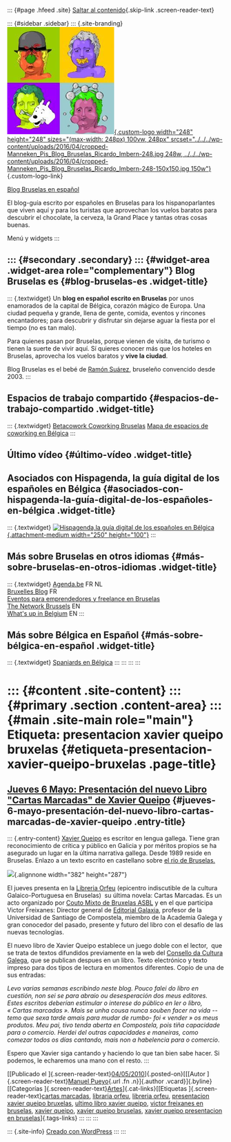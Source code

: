 ::: {#page .hfeed .site}
[Saltar al contenido](index.html#content){.skip-link
.screen-reader-text}

::: {#sidebar .sidebar}
::: {.site-branding}
[![](../../../wp-content/uploads/2016/04/cropped-Manneken_Pis_Blog_Bruselas_Ricardo_Imbern-248.jpg){.custom-logo
width="248" height="248" sizes="(max-width: 248px) 100vw, 248px"
srcset="../../../wp-content/uploads/2016/04/cropped-Manneken_Pis_Blog_Bruselas_Ricardo_Imbern-248.jpg 248w, ../../../wp-content/uploads/2016/04/cropped-Manneken_Pis_Blog_Bruselas_Ricardo_Imbern-248-150x150.jpg 150w"}](../../../index.html){.custom-logo-link}

[Blog Bruselas en español](../../../index.html)

El blog-guía escrito por españoles en Bruselas para los hispanoparlantes
que viven aquí y para los turistas que aprovechan los vuelos baratos
para descubrir el chocolate, la cerveza, la Grand Place y tantas otras
cosas buenas.

Menú y widgets
:::

::: {#secondary .secondary}
::: {#widget-area .widget-area role="complementary"}
Blog Bruselas es {#blog-bruselas-es .widget-title}
----------------

::: {.textwidget}
Un **blog en español escrito en Bruselas** por unos enamorados de la
capital de Bélgica, corazón mágico de Europa. Una ciudad pequeña y
grande, llena de gente, comida, eventos y rincones encantadores; para
descubrir y disfrutar sin dejarse aguar la fiesta por el tiempo (no es
tan malo).

Para quienes pasan por Bruselas, porque vienen de visita, de turismo o
tienen la suerte de vivir aquí. Sí quieres conocer más que los hoteles
en Bruselas, aprovecha los vuelos baratos y **vive la ciudad**.

Blog Bruselas es el bebé de [Ramón Suárez](http://www.ramonsuarez.com),
bruseleño convencido desde 2003.
:::

Espacios de trabajo compartido {#espacios-de-trabajo-compartido .widget-title}
------------------------------

::: {.textwidget}
[Betacowork Coworking Bruselas](http://www.betacowork.com) [Mapa de
espacios de coworking en Bélgica](http://coworkingbelgium.com)
:::

Último vídeo {#último-vídeo .widget-title}
------------

Asociados con Hispagenda, la guía digital de los españoles en Bélgica {#asociados-con-hispagenda-la-guía-digital-de-los-españoles-en-bélgica .widget-title}
---------------------------------------------------------------------

::: {.textwidget}
[![Hispagenda,la guía digital de los españoles en
Bélgica](../../../wp-content/uploads/2010/04/Hispagenda-250px.gif "Hispagenda, la guía digital de los españoles en Bélgica"){.attachment-medium
width="250" height="100"}](http://www.hispagenda.com)
:::

Más sobre Bruselas en otros idiomas {#más-sobre-bruselas-en-otros-idiomas .widget-title}
-----------------------------------

::: {.textwidget}
[Agenda.be](http://www.agenda.be) FR NL\
[Bruxelles Blog](http://www.bxlblog.be/) FR\
[Eventos para emprendedores y freelance en
Bruselas](http://www.betacowork.com/events/)\
[The Network
Brussels](http://groups.yahoo.com/group/TheNetworkBrussels/) EN\
[What\'s up in Belgium](http://www.whatsupin.be/) EN
:::

Más sobre Bélgica en Español {#más-sobre-bélgica-en-español .widget-title}
----------------------------

::: {.textwidget}
[Spaniards en Bélgica](http://www.spaniards.es/paises/belgica)
:::
:::
:::
:::

::: {#content .site-content}
::: {#primary .section .content-area}
::: {#main .site-main role="main"}
Etiqueta: presentacion xavier queipo bruxelas {#etiqueta-presentacion-xavier-queipo-bruxelas .page-title}
=============================================

[Jueves 6 Mayo: Presentación del nuevo Libro "Cartas Marcadas" de Xavier Queipo](../../../index.html?p=1897) {#jueves-6-mayo-presentación-del-nuevo-libro-cartas-marcadas-de-xavier-queipo .entry-title}
------------------------------------------------------------------------------------------------------------

::: {.entry-content}
[Xavier Queipo](http://www.xavierqueipo.com) es escritor en lengua
gallega. Tiene gran reconocimiento de crítica y público en Galicia y por
méritos propios se ha asegurado un lugar en la última narrativa gallega.
Desde 1989 reside en Bruselas. Enlazo a un texto escrito en castellano
sobre [el rio de
Bruselas.](http://www.xavierqueipo.com/textos/t_espanhol/txt_xeral.html)

![](http://www.vieiros.com/enlaces/novas/imx/grande/0495622001182358305-.jpg){.alignnone
width="382" height="287"}

El jueves presenta en la [Libreria
Orfeu](http://maps.google.com/maps?f=q&source=s_q&hl=en&geocode=&q=rue+du+taciturne+43+bruxelles&sll=37.0625,-95.677068&sspn=31.23349,78.925781&ie=UTF8&hq=&hnear=Rue+du+Taciturne+43,+Brussels+1000+Brussels,+Brussels-Capital+Region,+Belgium&ll=50.846191,4.37921&spn=0.012139,0.038538&z=15&iwloc=A)
(epicentro indiscutible de la cultura Galaico-Portuguesa en Bruselas)
 su última novela: Cartas Marcadas. Es un acto organizado por [Couto
Mixto de Bruxelas ASBL](http://coutomixtobruxelas.blogspot.com/) y en el
que participa Victor Freixanes: Director general de [Editorial
Galaxia](http://www.editorialgalaxia.es), profesor de la Universidad de
Santiago de Compostela, miembro de la Academia Galega y gran conocedor
del pasado, presente y futuro del libro con el desafío de las nuevas
tecnologías.

El nuevo libro de Xavier Queipo establece un juego doble con el lector,
 que se trata de textos difundidos previamente en la web del [Consello
da Cultura
Galega](http://www.blogbruselas.com/blog/tag/presentacion-xavier-queipo-bruxelas/www.culturagalega.org),
que se publican despues en un libro. Texto electrónico y texto impreso
para dos tipos de lectura en momentos diferentes. Copio de una de sus
entradas:

*Levo varias semanas escribindo neste blog. Pouco falei do libro en
cuestión, non sei se para abraio ou desesperación dos meus editores.
Estes escritos deberían estimular o interese do público en ler o libro,
« Cartas marcadas ». Mais se unha cousa nunca souben facer na vida
--temo que sexa tarde amais para mudar de rumbo- foi « vender » os meus
produtos. Meu pai, tivo tenda aberta en Compostela, pois tiña capacidade
para o comercio. Herdei del outras capacidades e maneiras, como comezar
todos os días cantando, mais non a habelencia para o comercio*.

Espero que Xavier siga cantando y haciendo lo que tan bien sabe hacer.
Si podemos, le echaremos una mano con el resto.
:::

[[Publicado el
]{.screen-reader-text}[04/05/2010](../../../index.html?p=1897)]{.posted-on}[[[Autor
]{.screen-reader-text}[Manuel
Pueyo](../../author/easysun/index.html){.url .fn .n}]{.author
.vcard}]{.byline}[[Categorías
]{.screen-reader-text}[Artes](../../category/artes/index.html)]{.cat-links}[[Etiquetas
]{.screen-reader-text}[cartas marcadas](../cartas-marcadas/index.html),
[libraria orfeu](../libraria-orfeu/index.html), [libreria
orfeu](../libreria-orfeu/index.html), [presentacion xavier queipo
bruxelas](index.html), [ultimo libro xavier
queipo](../ultimo-libro-xavier-queipo/index.html), [victor freixanes en
bruselas](../victor-freixanes-en-bruselas/index.html), [xavier
queipo](../xavier-queipo/index.html), [xavier queipo
bruselas](../xavier-queipo-bruselas/index.html), [xavier queipo
presentacion en
bruselas](../xavier-queipo-presentacion-en-bruselas/index.html)]{.tags-links}
:::
:::
:::

::: {.site-info}
[Creado con WordPress](https://es.wordpress.org/)
:::
:::
